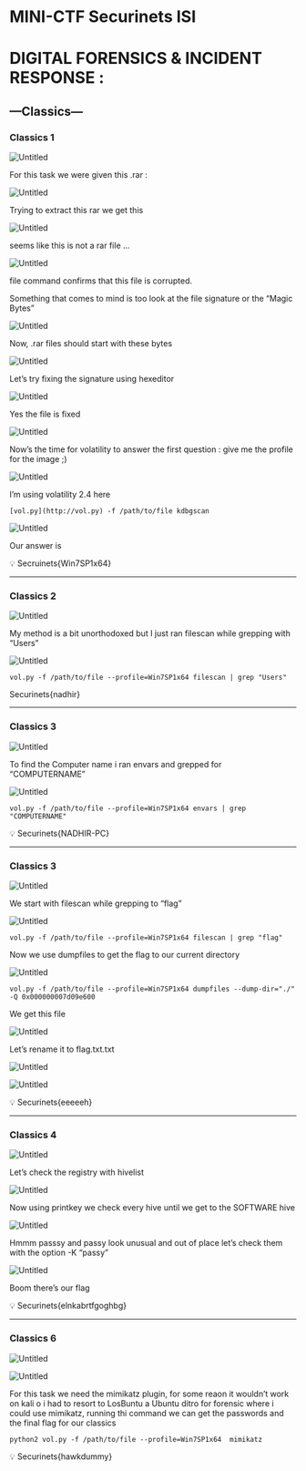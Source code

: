 # MINI-CTF Securinets ISI

# ****DIGITAL FORENSICS & INCIDENT RESPONSE :****

## —Classics—

### Classics 1

![Untitled](MINI-CTF%20Securinets%20ISI/Untitled.png)

For this task we were given this .rar :

![Untitled](MINI-CTF%20Securinets%20ISI/Untitled%201.png)

Trying to extract this rar we get this 

![Untitled](MINI-CTF%20Securinets%20ISI/Untitled%202.png)

seems like this is not a rar file …

![Untitled](MINI-CTF%20Securinets%20ISI/Untitled%203.png)

file command confirms that this file is corrupted.

Something that comes to mind is too look at the file signature or the “Magic Bytes”

![Untitled](MINI-CTF%20Securinets%20ISI/Untitled%204.png)

Now, .rar files should start with these bytes

![Untitled](MINI-CTF%20Securinets%20ISI/Untitled%205.png)

Let’s try fixing the signature using hexeditor

![Untitled](MINI-CTF%20Securinets%20ISI/Untitled%206.png)

Yes the file is fixed

![Untitled](MINI-CTF%20Securinets%20ISI/Untitled%207.png)

Now’s the time for volatility to answer the first question : give me the profile for the image ;)

![Untitled](MINI-CTF%20Securinets%20ISI/Untitled%208.png)

I’m using volatility 2.4 here

```
[vol.py](http://vol.py) -f /path/to/file kdbgscan
```

![Untitled](MINI-CTF%20Securinets%20ISI/Untitled%209.png)

Our answer is 

<aside>
💡 Secruinets{Win7SP1x64}

</aside>

---

### Classics 2

![Untitled](MINI-CTF%20Securinets%20ISI/Untitled%2010.png)

My method is a bit unorthodoxed but I just ran filescan while grepping with “Users”

![Untitled](MINI-CTF%20Securinets%20ISI/Untitled%2011.png)

```
vol.py -f /path/to/file --profile=Win7SP1x64 filescan | grep "Users"
```

Securinets{nadhir}

---

### Classics 3

![Untitled](MINI-CTF%20Securinets%20ISI/Untitled%2012.png)

To find the Computer name i ran envars and grepped for “COMPUTERNAME”

![Untitled](MINI-CTF%20Securinets%20ISI/Untitled%2013.png)

```
vol.py -f /path/to/file --profile=Win7SP1x64 envars | grep "COMPUTERNAME"
```

<aside>
💡 Securinets{NADHIR-PC}

</aside>

---

### Classics 3

![Untitled](MINI-CTF%20Securinets%20ISI/Untitled%2014.png)

We start with filescan while grepping to “flag”

![Untitled](MINI-CTF%20Securinets%20ISI/Untitled%2015.png)

```
vol.py -f /path/to/file --profile=Win7SP1x64 filescan | grep "flag"
```

Now we use dumpfiles to get the flag to our current directory

![Untitled](MINI-CTF%20Securinets%20ISI/Untitled%2016.png)

```
vol.py -f /path/to/file --profile=Win7SP1x64 dumpfiles --dump-dir="./" -Q 0x000000007d09e600
```

We get this file 

![Untitled](MINI-CTF%20Securinets%20ISI/Untitled%2017.png)

Let’s rename it to flag.txt.txt

![Untitled](MINI-CTF%20Securinets%20ISI/Untitled%2018.png)

![Untitled](MINI-CTF%20Securinets%20ISI/Untitled%2019.png)

<aside>
💡 Securinets{eeeeeh}

</aside>

---

### Classics 4

![Untitled](MINI-CTF%20Securinets%20ISI/Untitled%2020.png)

Let’s check the registry with hivelist

![Untitled](MINI-CTF%20Securinets%20ISI/Untitled%2021.png)

Now using printkey we check every hive until we get to the SOFTWARE hive

![Untitled](MINI-CTF%20Securinets%20ISI/Untitled%2022.png)

Hmmm passsy and passy look unusual and out of place let’s check them with the option -K “passy”

![Untitled](MINI-CTF%20Securinets%20ISI/Untitled%2023.png)

Boom there’s our flag 

<aside>
💡 Securinets{elnkabrtfgoghbg}

</aside>

---

### Classics 6

![Untitled](MINI-CTF%20Securinets%20ISI/Untitled%2024.png)

![Untitled](MINI-CTF%20Securinets%20ISI/Untitled%2025.png)

For this task we need the mimikatz plugin, for some reaon it wouldn’t work on kali o i had to resort to LosBuntu a Ubuntu ditro for forensic where i could use mimikatz, running thi command we can get the passwords and the final flag for our classics

```
python2 vol.py -f /path/to/file --profile=Win7SP1x64  mimikatz
```

<aside>
💡 Securinets{hawkdummy}

</aside>
